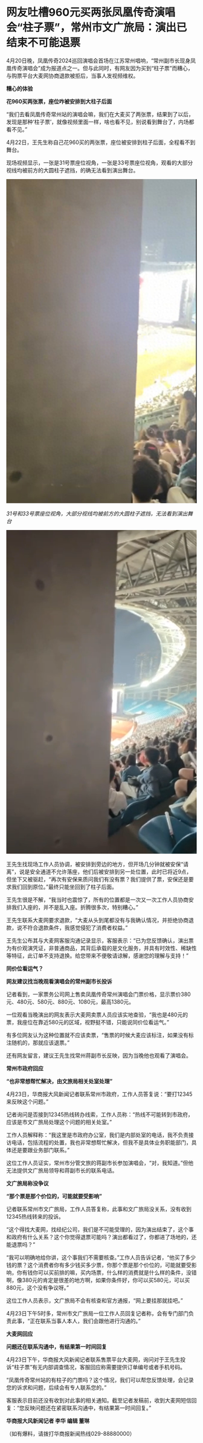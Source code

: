 # 网友吐槽960元买两张凤凰传奇演唱会“柱子票”，常州市文广旅局：演出已结束不可能退票

4月20日晚，凤凰传奇2024巡回演唱会首场在江苏常州唱响，“常州副市长现身凤凰传奇演唱会”成为报道点之一。但与此同时，有网友因为买到“柱子票”而糟心，与购票平台大麦网协商退款被拒后，当事人发视频维权。

**糟心的体验**

**花960买两张票，座位咋被安排到大柱子后面**

“我们去看凤凰传奇常州站的演唱会嘛，我们在大麦买了两张票，结果到了以后，发现是那种‘柱子票’，就像视频里面一样，啥也看不见，别说看到舞台了，内场都看不见。”

4月22日，王先生称自己花960买的两张票，座位被安排到柱子后面，全程看不到舞台。

现场视频显示，一张是31号票座位视角，一张是33号票座位视角，观看的大部分视线均被前方的大圆柱子遮挡，的确无法看到演出舞台。

![70677d1c2495cd7fbe93367c020d4a14.jpg](https://raw.githubusercontent.com/qqhsx/qqnews_image/main/2024/04/23/网友吐槽960元买两张凤凰传奇演唱会“柱子票”，常州市文广旅局：演出已结束不可能退票/70677d1c2495cd7fbe93367c020d4a14.jpg)

_31号和33号票座位视角，大部分视线均被前方的大圆柱子遮挡，无法看到演出舞台_

![908b68c0e7855768b6c95c78c2fa01b7.jpg](https://raw.githubusercontent.com/qqhsx/qqnews_image/main/2024/04/23/网友吐槽960元买两张凤凰传奇演唱会“柱子票”，常州市文广旅局：演出已结束不可能退票/908b68c0e7855768b6c95c78c2fa01b7.jpg)

王先生找现场工作人员协调，被安排到旁边的地方，但开场几分钟就被安保“请离”，说是安全通道不允许落座，他们后被安排到另一处位置，此时已将近9点，但坐下又被驱赶，“再次有安保来质问我们有没有票？我们提供了票，安保还是要求我们回到原位。”最终只能坐回到了柱子后面。

王先生很是不解，“我当时也震惊了，所有的位置都是一次又一次工作人员协商安排我们入座的，并不是乱入座。折腾很多次，特别糟心。”

王先生联系大麦网要求退款，“大麦从头到尾都没有与我确认情况，并拒绝协商退款，说不符合退款条件，我感觉侵犯了消费者权益。”

王先生公布其与大麦网客服沟通记录显示，客服表示：“已为您反馈确认，演出票为有价观演凭证，非普通商品，其背后承载的是文化服务，并具有时效性、稀缺性等特征，此订单不支持退换。给您带来不便敬请谅解，感谢您的理解与支持！”

**同价位看运气？**

**网友建议找当晚观看演唱会的常州副市长投诉**

记者看到，一家票务公司网上售卖凤凰传奇常州演唱会门票价格，显示票价380元、480元、580元、880元、1080元，最高1380元。

一位观看当晚演出的网友表示大麦网卖票人员应该实地查验，“我也是480元的票，我座位在靠近580元的区域，视野挺不错，只能说同价位看运气。”

有多位网友认为这种位置就不应该卖票，“售票的时候大麦应该标注，如果没有标注随机的，那就应该退票。”

还有网友留言，建议王先生找常州蒋副市长反映，因为当晚他也观看了演唱会。

**常州市政府回应**

**“也非常想帮忙解决，由文旅局相关处室处理”**

4月23日，华商报大风新闻记者联系常州市政府，工作人员答复说：“要打12345来反映这个问题。”

记者询问是否接到12345热线转办线索，工作人员称：“热线不可能转到市政府，应该是市文广旅局处理这个问题的相关处室。”

工作人员解释称：“我这里是市政府办公室，我们是内部处室的电话，我不负责接访电话，包括流程的处置，我也非常想帮忙解决，但我不是具体业务职能部门，具体还是要跟业务部门联系。”

这位工作人员证实，常州市分管文旅的蒋副市长参加演唱会，“对，我知道。”但他无法提供文广旅局领导和蒋副市长的联系电话。

**文广旅局称没争议**

**“那个票是那个价位的，可能就要受影响”**

记者联系常州市文广旅局，工作人员答复称，此事和文广旅局没关系，没有收到12345热线转来的投诉。

“这个得找大麦网，找经纪公司，我们是不可能受理的，因为演出结束了，这个事和政府有什么关系？这个你觉得退票可能吗？演出都看过了，你都进了场地的，还能退票吗？”

“我可以明确地给你讲，这个事我们不需要核查。”工作人员告诉记者，“他买了多少钱的票？这个消费者你有多少钱买多少票，你那个票是那个价位的，可能就要受影响，你有钱你可以买前排的嘛，买内场票，什么样的消费就是什么样的条件，没错啊，像380元的肯定是很差的地方啊，如果你条件好，你可以买580元，可以买880元，这个没有争议呀。”

这位工作人员表示，文广旅局不会有核查和官方通报，“网上要挂那就挂吧。”

4月23日下午5时多，常州市文广旅局一位工作人员回复记者称，会有专门部门负责此事，“正在联系当事人本人，我们会跟他进行沟通的。”

**大麦网回应**

**问题还在联系沟通中，有结果第一时间回复**

4月23日下午，华商报大风新闻记者联系售票平台大麦网，询问对于王先生投诉“柱子票”有无内部调查情况，客服回应称需要提供订单编号或者手机号码。

“凤凰传奇常州站的有柱子的门票吗？这个情况，我们可以帮您反馈处理，会记录您的诉求和问题，后续会有专人联系您的。”

客服表示目前还没有收到对此事的相关通知。截至记者发稿前，收到大麦网短信回复：“您反映问题还在紧密联系沟通中，有结果第一时间回复。”

**华商报大风新闻记者 李华 编辑 董琳**

（如有爆料，请拨打华商报新闻热线029-88880000）

